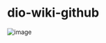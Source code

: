 # dio-wiki-github
![image](https://user-images.githubusercontent.com/30814058/228332082-38ca0115-28c9-4415-befc-6e64a48edd97.png)
